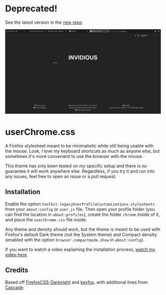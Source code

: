 <h1>Deprecated!</h1>
<p>See the latest version in the <a href="https://git.noleron.com/eq/userChrome-css">new repo</a></p>

<div align="center">

  ![Screenshot of Firefox with the userChrome.css applied](https://github.com/eqoffical/userChrome.css/blob/2e13af1365011ef49185595a73d011e2708d4002/screenshot%20(2).png)
  
</div>

# userChrome.css

A Firefox stylesheet meant to be minimalistic while still being usable with the mouse. Look, I love my keyboard shortcuts as much as anyone else, but sometimes it's more convenient to use the browser with the mouse.

This theme has only been tested on my specific setup and there is no guarantee it will work anywhere else. Regardless, if you try it and run into any issues, feel free to open an issue or a pull request.

## Installation

Enable the option `toolkit.legacyUserProfileCustomizations.stylesheets` from your `about:config` or `user.js` file. Then open your profile folder (you can find the location in `about:profiles`), create the folder `chrome` inside of it, and place the `userChrome.css` file inside.

Any theme and density should work, but the theme is meant to be used with Firefox's default Dark theme (not the System theme) and Compact density (enabled with the option `browser.compactmode.show` in `about:config`).

If you want to watch a video explaining the installation process, [watch my video here](https://www.youtube.com/watch?v=0QVs1jVuA8c).

## Credits
Based off [FirefoxCSS-Darknight](https://github.com/BriLHR/FirefoxCSS-Darknight) and [keyfox](https://github.com/AlfarexGuy2019/keyfox/), with additional lines from [Cascade](https://github.com/andreasgrafen/cascade).
